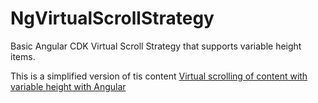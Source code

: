 # NgVirtualScrollStrategy

Basic Angular CDK Virtual Scroll Strategy that supports variable height items.

This is a simplified version of tis content [Virtual scrolling of content with variable height with Angular](https://dev.to/georgii/virtual-scrolling-of-content-with-variable-height-with-angular-3a52) 

